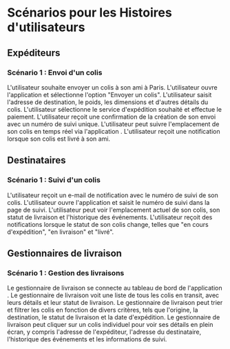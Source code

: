 # Scénarios pour les Histoires d'utilisateurs #

## Expéditeurs ##

### Scénario 1 : Envoi d'un colis ###

L'utilisateur souhaite envoyer un colis à son ami à Paris.
L'utilisateur ouvre l'application  et sélectionne l'option "Envoyer un colis".
L'utilisateur saisit l'adresse de destination, le poids, les dimensions et d'autres détails du colis.
L'utilisateur sélectionne le service d'expédition souhaité et effectue le paiement.
L'utilisateur reçoit une confirmation de la création de son envoi avec un numéro de suivi unique.
L'utilisateur peut suivre l'emplacement de son colis en temps réel via l'application .
L'utilisateur reçoit une notification lorsque son colis est livré à son ami.


## Destinataires ##

### Scénario 1 : Suivi d'un colis ###

L'utilisateur reçoit un e-mail de notification avec le numéro de suivi de son colis.
L'utilisateur ouvre l'application et saisit le numéro de suivi dans la page de suivi.
L'utilisateur peut voir l'emplacement actuel de son colis, son statut de livraison et l'historique des événements.
L'utilisateur reçoit des notifications lorsque le statut de son colis change, telles que "en cours d'expédition", "en livraison" et "livré".


## Gestionnaires de livraison ##

### Scénario 1 : Gestion des livraisons  ###

Le gestionnaire de livraison se connecte au tableau de bord de l'application .
Le gestionnaire de livraison voit une liste de tous les colis en transit, avec leurs détails et leur statut de livraison.
Le gestionnaire de livraison peut trier et filtrer les colis en fonction de divers critères, tels que l'origine, la destination, le statut de livraison et la date d'expédition.
Le gestionnaire de livraison peut cliquer sur un colis individuel pour voir ses détails en plein écran, y compris l'adresse de l'expéditeur, l'adresse du destinataire, l'historique des événements et les informations de suivi.

